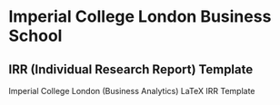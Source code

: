 # Imperial College London Business School 
## IRR (Individual Research Report) Template

Imperial College London (Business Analytics) LaTeX IRR Template
